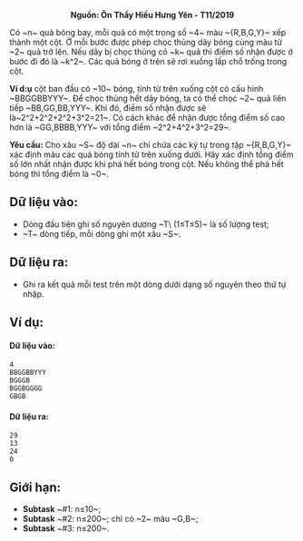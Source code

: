 **<center>Nguồn: Ôn Thầy Hiếu Hưng Yên - T11/2019</center>**

Có ~n~ quả bóng bay, mỗi quả có một trong số ~4~ màu ~\{R,B,G,Y\}~ xếp thành một cột. Ở mỗi bước được phép chọc thủng dãy bóng cùng màu từ ~2~ quả trở lên. Nếu dãy bị chọc thủng có ~k~ quả thì điểm số nhận được ở bước đi đó là ~k^2~. Các quả bóng ở trên sẽ rơi xuống lấp chổ trống trong cột.

**Ví d:ụ** cột ban đầu có ~10~ bóng, tính từ trên xuống cột có cấu hình ~BBGGBBYYY~. Để chọc thủng hết dãy bóng, ta có thể chọc ~2~ quả liên tiếp ~BB,GG,BB,YYY~. Khi đó, điểm số nhận được sẽ là~2^2+2^2+2^2+3^2=21~. Có cách khác để nhận được tổng điểm số cao hơn là ~GG,BBBB,YYY~ với tổng điểm ~2^2+4^2+3^2=29~.

**Yêu cầu:** Cho xâu ~S~ độ dài ~n~ chỉ chứa các ký tự trong tập ~\{R,B,G,Y\}~ xác định màu các quả bóng tính từ trên xuống dưới. Hãy xác định tổng điểm số lớn nhất nhận được khi phá hết bóng trong cột. Nếu không thể phá hết bóng thì tổng điểm là ~0~.

## Dữ liệu vào:
- Dòng đầu tiên ghi số nguyên dương ~T\ (1≤T≤5)~ là số lượng test;
- ~T~ dòng tiếp, mỗi dòng ghi một xâu ~S~.

## Dữ liệu ra:
- Ghi ra kết quả mỗi test trên một dòng dưới dạng số nguyên theo thứ tự nhập.

## Ví dụ:
#### Dữ liệu vào:
```
4
BBGGBBYYY
BGGGB
BGGBGGGG
GBGB
```

#### Dữ liệu ra:
```
29
13
24
0
```

## Giới hạn:
- **Subtask** ~\#1: n≤10~;
- **Subtask** ~\#2: n≤200~; chỉ có ~2~ màu ~G,B~;
- **Subtask** ~\#3: n≤200~.